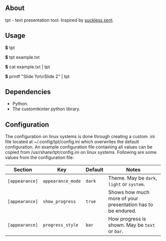 ## About
tpt - text presentation tool.
Inspired by [suckless sent](https://tools.suckless.org/sent/).

## Usage
**$** tpt

**$** tpt example.txt

**$** cat example.txt | tpt

**$** printf "Slide 1\\n\\nSlide 2" | tpt

## Dependencies
* Python.
* The customtkinter python library.

## Configuration
The configuration on linux systems is done through creating a custom .ini file located at ~/.config/tpt/config.ini which overwrites the default configuration. 
An example configuration file containing all values can be copied from /usr/share/tpt/config.ini on linux systems.
Following are some values from the configuration file:

| Section              | Key                | Default                | Notes                                              |
|----------------------|--------------------|------------------------|----------------------------------------------------|
| `[appearance]`       | `appearance_mode`  | `dark`                 | Theme. May be `dark`, `light` or `system`.         |
| `[appearance]`       | `show_progress`    | `true`                | Shows how much more of your presentation has to be endured. |
| `[appearance]`       | `progress_style`   | `bar`                  | How progress is shown. May be `text` or `bar`.     |
